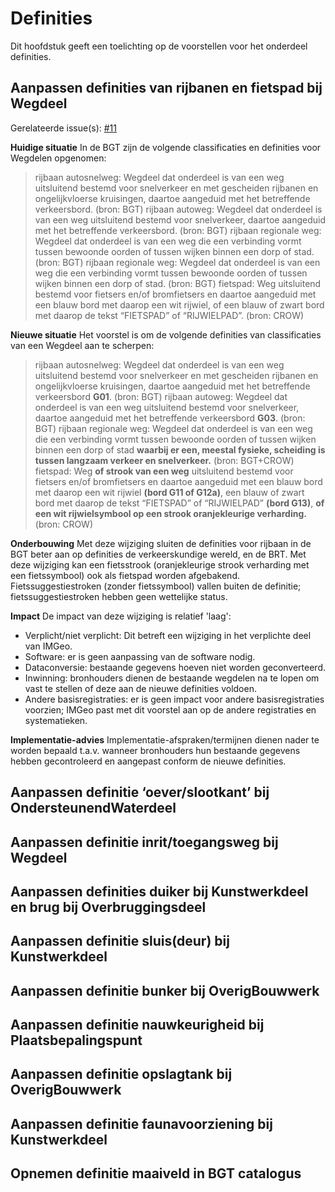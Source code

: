 Definities
==========

Dit hoofdstuk geeft een toelichting op de voorstellen voor het onderdeel
definities.

## Aanpassen definities van rijbanen en fietspad bij Wegdeel

Gerelateerde issue(s): [#11](https://github.com/Geonovum/IMGeo2018/issues/11)  

**Huidige situatie** In de BGT zijn de volgende classificaties en definities voor Wegdelen opgenomen: 

> rijbaan autosnelweg: Wegdeel dat onderdeel is van een weg uitsluitend bestemd voor snelverkeer en met gescheiden rijbanen en ongelijkvloerse kruisingen, daartoe aangeduid met het betreffende verkeersbord. (bron: BGT)
> rijbaan autoweg: Wegdeel dat onderdeel is van een weg uitsluitend bestemd voor snelverkeer, daartoe aangeduid met het betreffende verkeersbord. (bron: BGT) rijbaan regionale weg: Wegdeel dat onderdeel is van een weg die een verbinding vormt tussen bewoonde oorden of tussen wijken binnen een dorp of stad. (bron: BGT)
> rijbaan regionale weg: Wegdeel dat onderdeel is van een weg die een verbinding vormt tussen bewoonde oorden of tussen wijken binnen een dorp of stad. (bron: BGT)
> fietspad: Weg uitsluitend bestemd voor fietsers en/of bromfietsers en daartoe aangeduid met een blauw bord met daarop een wit rijwiel, of een blauw of zwart bord met daarop de tekst “FIETSPAD” of “RIJWIELPAD”. (bron: CROW)

**Nieuwe situatie** Het voorstel is om de volgende definities van classificaties van een Wegdeel aan te scherpen:

> rijbaan autosnelweg: Wegdeel dat onderdeel is van een weg uitsluitend bestemd voor snelverkeer en met gescheiden rijbanen en ongelijkvloerse kruisingen, daartoe aangeduid met het betreffende verkeersbord **G01**. (bron: BGT)
> rijbaan autoweg: Wegdeel dat onderdeel is van een weg uitsluitend bestemd voor snelverkeer, daartoe aangeduid met het betreffende verkeersbord **G03**. (bron: BGT)
> rijbaan regionale weg: Wegdeel dat onderdeel is van een weg die een verbinding vormt tussen bewoonde oorden of tussen wijken binnen een dorp of stad **waarbij er een, meestal fysieke, scheiding is tussen langzaam verkeer en snelverkeer.** (bron: BGT+CROW)
> fietspad: Weg **of strook van een weg** uitsluitend bestemd voor fietsers en/of bromfietsers en daartoe aangeduid met een blauw bord met daarop een wit rijwiel **(bord G11 of G12a)**, een blauw of zwart bord met daarop de tekst “FIETSPAD” of “RIJWIELPAD” **(bord G13)**, **of een wit rijwielsymbool op een strook oranjekleurige verharding.** (bron: CROW)

**Onderbouwing** Met deze wijziging sluiten de definities voor rijbaan in de BGT beter aan op definities de verkeerskundige wereld, en de BRT. Met deze wijziging kan een fietsstrook (oranjekleurige strook verharding met een fietssymbool) ook als fietspad worden afgebakend. Fietssuggestiestroken (zonder fietssymbool) vallen buiten de definitie; fietssuggestiestroken hebben geen wettelijke status.

**Impact** De impact van deze wijziging is relatief 'laag':

- Verplicht/niet verplicht: Dit betreft een wijziging in het verplichte deel van IMGeo.
- Software: er is geen aanpassing van de software nodig.
- Dataconversie: bestaande gegevens hoeven niet worden geconverteerd.
- Inwinning: bronhouders dienen de bestaande wegdelen na te lopen om vast te stellen of deze aan de nieuwe definities voldoen.
- Andere basisregistraties: er is geen impact voor andere basisregistraties voorzien; IMGeo past met dit voorstel aan op de andere registraties en systematieken.

**Implementatie-advies** Implementatie-afspraken/termijnen dienen nader te worden bepaald t.a.v. wanneer bronhouders hun bestaande gegevens hebben gecontroleerd en aangepast conform de nieuwe definities.


Aanpassen definitie ‘oever/slootkant’ bij OndersteunendWaterdeel
----------------------------------------------------------------



Aanpassen definitie inrit/toegangsweg bij Wegdeel
-------------------------------------------------

Aanpassen definities duiker bij Kunstwerkdeel en brug bij Overbruggingsdeel
---------------------------------------------------------------------------

Aanpassen definitie sluis(deur) bij Kunstwerkdeel
-------------------------------------------------

Aanpassen definitie bunker bij OverigBouwwerk
---------------------------------------------

Aanpassen definitie nauwkeurigheid bij Plaatsbepalingspunt
----------------------------------------------------------

Aanpassen definitie opslagtank bij OverigBouwwerk
-------------------------------------------------

Aanpassen definitie faunavoorziening bij Kunstwerkdeel
------------------------------------------------------

Opnemen definitie maaiveld in BGT catalogus
-------------------------------------------
